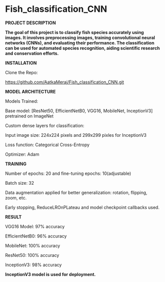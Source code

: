 # Fish_classification_CNN

**PROJECT DESCRIPTION**

**The goal of this project is to classify fish species accurately using images. It involves preprocessing images, training convolutional neural networks (CNNs), and evaluating their performance. The classification can be used for automated species recognition, aiding scientific research and conservation efforts.**

**INSTALLATION**

Clone the Repo:

https://github.com/AatkaMeraj/Fish_classification_CNN.git

**MODEL ARCHITECTURE**

Models Trained:

Base model: [ResNet50, EfficientNetB0, VGG16, MobileNet, InceptionV3] pretrained on ImageNet

Custom dense layers for classification:

Input image size:  224x224 pixels and 299x299 pixles for InceptionV3

Loss function: Categorical Cross-Entropy

Optimizer: Adam

**TRAINING**

Number of epochs: 20  and fine-tuning epochs: 10(adjustable)

Batch size: 32

Data augmentation applied for better generalization: rotation, flipping, zoom, etc.

Early stopping, ReduceLROnPLateau and model checkpoint callbacks used.

**RESULT**

VGG16 Model: 97% accuracy

EfficientNetB0: 96% accuracy

MobileNet: 100% accuracy

ResNet50: 100% accuracy

InceptionV3: 98% accuracy

**InceptionV3 model is used for deployment.**




